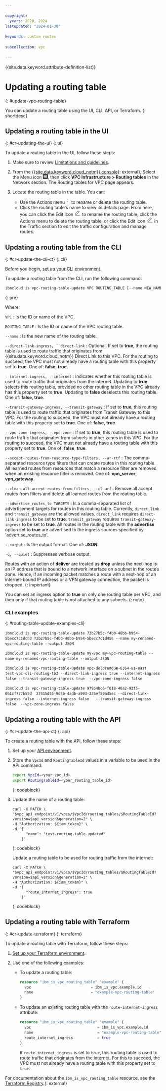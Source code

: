 ```yaml
---

copyright:
  years: 2020, 2024
lastupdated: "2024-01-30"

keywords: custom routes

subcollection: vpc

---
```


{{site.data.keyword.attribute-definition-list}}

# Updating a routing table
{: #update-vpc-routing-table}

You can update a routing table using the UI, CLI, API, or Terraform.
{: shortdesc}

## Updating a routing table in the UI
{: #cr-updating-the-ui}
{: ui}

To update a routing table in the UI, follow these steps:

1. Make sure to review [Limitations and guidelines](/docs/vpc?topic=vpc-about-custom-routes&interface=ui#limitations-custom-routes).
1. From the [{{site.data.keyword.cloud_notm}} console](/login){: external}, Select the Menu icon ![Navigation Menu](/images/menu_icon.png), then click **VPC Infrastructure > Routing tables** in the Network section. The Routing tables for VPC page appears.
1. Locate the routing table in the table. You can:

   * Use the Actions menu ![Actions menu](images/overflow.png) to rename or delete the routing table.
   * Click the routing table's name to view its details page. From here, you can click the Edit icon ![Edit icon](/images/edit.png) to rename the routing table, click the Actions menu to delete the routing table, or click the Edit icon ![Edit icon](/images/edit.png) in the Traffic section to edit the traffic configuration and manage routes.

## Updating a routing table from the CLI
{: #cr-update-the-cli-ct}
{: cli}

Before you begin, [set up your CLI environment](/docs/vpc?topic=vpc-set-up-environment&interface=cli).

To update a routing table from the CLI, run the following command:

```sh
ibmcloud is vpc-routing-table-update VPC ROUTING_TABLE [--name NEW_NAME] [--direct-link-ingress false | true] [--internet-ingress, --internet false | true] [--transit-gateway-ingress false | true] [--vpc-zone-ingress false | true] [--accept-routes-from-resource-type-filters, --ar-rtf vpn_server | vpn_gateway | --clean-all-accept-routes-from-filters, --cl-arf] [--advertise_routes_to TARGETS] [--output JSON] [-q, --quiet]
```
{: pre}

Where:

`VPC`
:   Is the ID or name of the VPC.

`ROUTING_TABLE`
:   Is the ID or name of the VPC routing table.

`--name`
:   Is the new name of the routing table.

`--direct-link-ingress, ``direct-link`
:   Optional. If set to **true**, the routing table is used to route traffic that originates from {{site.data.keyword.cloud_notm}} Direct Link to this VPC. For the routing to succeed, the VPC must not already have a routing table with this property set to **true**. One of: **false**, **true**.

`--internet-ingress, --internet`
:   Indicates whether this routing table is used to route traffic that originates from the internet. Updating to **true** selects this routing table, provided no other routing table in the VPC already has this property set to **true**. Updating to **false** deselects this routing table. One of: **false**, **true**.

`--transit-gateway-ingress, --transit-gateway`
:   If set to **true**, this routing table is used to route traffic that originates from Transit Gateway to this VPC. For the routing to succeed, the VPC must not already have a routing table with this property set to **true**. One of: **false**, **true**.

`--vpc-zone-ingress, --vpc-zone`
:   If set to **true**, this routing table is used to route traffic that originates from subnets in other zones in this VPC. For the routing to succeed, the VPC must not already have a routing table with this property set to **true**. One of: **false**, **true**.

`--accept-routes-from-resource-type-filters, --ar-rtf`
:   The comma-separated resource type filters that can create routes in this routing table. All learned routes from resources that match a resource filter are removed when an existing resource filter is removed. One of: **vpn_server**, **vpn_gateway**.

`--clean-all-accept-routes-from-filters, --cl-arf`
:   Remove all accept routes from filters and delete all learned routes from the routing table.

`--advertise_routes_to TARGETS`
:   Is a comma-separated list of advertisement targets for routes in this routing table. Currently, `direct_link` and `transit_gateway` are the allowed values. `direct_link` requires `direct-link-ingress` to be set to **true**. `transit_gateway` requires `transit—gateway-ingress` to be set to **true**. All routes in the routing table with the **advertise** option set to **true** are advertised to the ingress sources specified by 'advertise_routes_to'.

`--output`
:   Is the output format. One of: **JSON**.

`-q, --quiet`
:   Suppresses verbose output.

Routes with an action of **deliver** are treated as **drop** unless the next-hop is an IP address that is bound to a network interface on a subnet in the route’s zone. Hence, if an incoming packet matches a route with a next-hop of an internet-bound IP address or a VPN gateway connection, the packet is dropped.
{: important}

You can set an ingress option to **true** on only one routing table per VPC, and then only if that routing table is not attached to any subnets.
{: note}

### CLI examples
{: #routing-table-update-examples-cli}

`ibmcloud is vpc-routing-table-update 72b27b5c-f4b0-48bb-b954-5becc7c1dcb3 72b27b5c-f4b0-48bb-b954-5becc7c1d456 --name my-renamed-vpc-routing-table --output JSON`

`ibmcloud is vpc-routing-table-update my-vpc my-vpc-routing-table --name my-renamed-vpc-routing-table --output JSON`

`ibmcloud is vpc-routing-table-update vpc-doloremque-6364-us-east  test-vpc-cli-routing-tb2 --direct-link-ingress true --internet-ingress false --transit-gateway-ingress true  --vpc-zone-ingress false`

`ibmcloud is vpc-routing-table-update 979b4bc6-f018-40a2-92f5-0b1cf777b55d  27415d55-9d3b-4adb-a993-236ef59a45ec --direct-link-ingress false --internet-ingress false   --transit-gateway-ingress false  --vpc-zone-ingress false`

## Updating a routing table with the API
{: #cr-update-the-api-ct}
{: api}

To create a routing table with the API, follow these steps:

1. Set up your [API environment](/docs/vpc?topic=vpc-set-up-environment#api-prerequisites-setup).
1. Store the `VpcId` and `RoutingTableId` values in a variable to be used in the API command:

    ```sh
    export VpcId=<your_vpc_id>
    export RoutingTableId=<your_routing_table_id>
    ```
    {: codeblock}

1.  Update the name of a routing table:

    ```curl
    curl -X PATCH \
    "$vpc_api_endpoint/v1/vpcs/$VpcId/routing_tables/$RoutingTableId?version=$api_version&generation=2" \
    -H "Authorization: ${iam_token}" \
    -d '{
          "name": "test-routing-table-updated"
        }'
    ```
    {: codeblock}

    Update a routing table to be used for routing traffic from the internet:

    ```curl
    curl -X PATCH \
    "$vpc_api_endpoint/v1/vpcs/$VpcId/routing_tables/$RoutingTableId?version=$api_version&generation=2" \
    -H "Authorization: ${iam_token}" \
    -d '{
          "route_internet_ingress": true
        }'
    ```
    {: codeblock}

## Updating a routing table with Terraform
{: #cr-update-terraform}
{: terraform}

To update a routing table with Terraform, follow these steps:

1. [Set up your Terraform environment](/docs/vpc?topic=vpc-terraform-setup).
1. Use one of the following examples:

   * To update a routing table:

      ```terraform
      resource "ibm_is_vpc_routing_table" "example" {
        vpc                           = ibm_is_vpc.example.id
        name                          = "example-vpc-routing-table"
      }
      ```

   * To update an existing routing table with the `route-internet-ingress` attribute:

      ```terraform
      resource "ibm_is_vpc_routing_table" "example" {
        vpc                              = ibm_is_vpc.example.id
        name                             = "example-vpc-routing-table"
        route_internet_ingress           = true
      }
      ```

      If `route_internet_ingress` is set to `true`, this routing table is used to route traffic that originates from the internet. For this to succeed, the VPC must not already have a routing table with this property set to `true`.

For documentation about the `ibm_is_vpc_routing_table` resource, see the [Terraform Registry](https://registry.terraform.io/providers/IBM-Cloud/ibm/latest/docs/resources/is_vpc_routing_table).{: external}
